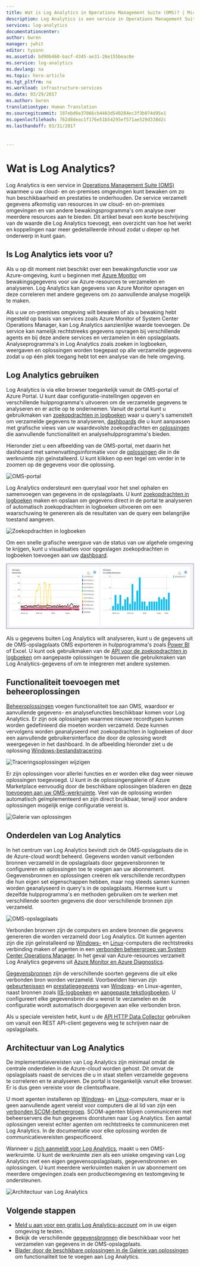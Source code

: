 ```yaml
---
title: Wat is Log Analytics in Operations Management Suite (OMS)? | Microsoft Docs
description: Log Analytics is een service in Operations Management Suite (OMS) voor het verzamelen en analyseren van operationele gegevens die zijn gegenereerd door resources in uw cloud- en on-premises omgevingen.  Dit artikel geeft een kort overzicht van de verschillende onderdelen van Log Analytics en koppelingen naar gedetailleerde inhoud.
services: log-analytics
documentationcenter: 
author: bwren
manager: jwhit
editor: tysonn
ms.assetid: bd90b460-bacf-4345-ae31-26e155beac0e
ms.service: log-analytics
ms.devlang: na
ms.topic: hero-article
ms.tgt_pltfrm: na
ms.workload: infrastructure-services
ms.date: 03/29/2017
ms.author: bwren
translationtype: Human Translation
ms.sourcegitcommit: 197ebd6e37066cb4463d540284ec3f3b074d95e1
ms.openlocfilehash: 762d8deac1f176e51b54295ef571ae529d338d2c
ms.lasthandoff: 03/31/2017


---
```

# <a name="what-is-log-analytics"></a>Wat is Log Analytics?
Log Analytics is een service in [Operations Management Suite \(OMS\)](../operations-management-suite/operations-management-suite-overview.md) waarmee u uw cloud- en on-premises omgevingen kunt bewaken om zo hun beschikbaarheid en prestaties te onderhouden.  De service verzamelt gegevens afkomstig van resources in uw cloud- en on-premises omgevingen en van andere bewakingsprogramma's om analyse over meerdere resources aan te bieden.  Dit artikel bevat een korte beschrijving van de waarde die Log Analytics toevoegt, een overzicht van hoe het werkt en koppelingen naar meer gedetailleerde inhoud zodat u dieper op het onderwerp in kunt gaan.

## <a name="is-log-analytics-for-you"></a>Is Log Analytics iets voor u?
Als u op dit moment niet beschikt over een bewakingsfunctie voor uw Azure-omgeving, kunt u beginnen met [Azure Monitor](../monitoring-and-diagnostics/monitoring-overview.md) om bewakingsgegevens voor uw Azure-resources te verzamelen en analyseren.  Log Analytics kan gegevens van Azure Monitor opvragen en deze correleren met andere gegevens om zo aanvullende analyse mogelijk te maken.

Als u uw on-premises omgeving wilt bewaken of als u bewaking hebt ingesteld op basis van services zoals Azure Monitor of System Center Operations Manager, kan Log Analytics aanzienlijke waarde toevoegen.  De service kan namelijk rechtstreeks gegevens opvragen bij verschillende agents en bij deze andere services en verzamelen in één opslagplaats.  Analyseprogramma's in Log Analytics zoals zoeken in logboeken, weergaven en oplossingen worden toegepast op alle verzamelde gegevens zodat u op één plek toegang hebt tot een analyse van de hele omgeving.


## <a name="using-log-analytics"></a>Log Analytics gebruiken
Log Analytics is via elke browser toegankelijk vanuit de OMS-portal of Azure Portal. U kunt daar configuratie-instellingen opgeven en verschillende hulpprogramma's uitvoeren om de verzamelde gegevens te analyseren en er actie op te ondernemen.  Vanuit de portal kunt u gebruikmaken van [zoekopdrachten in logboeken](log-analytics-log-searches.md) waar u query's samenstelt om verzamelde gegevens te analyseren, [dashboards](log-analytics-dashboards.md) die u kunt aanpassen met grafische views van uw waardevolste zoekopdrachten en [oplossingen](log-analytics-add-solutions.md) die aanvullende functionaliteit en analysehulpprogramma's bieden.

Hieronder ziet u een afbeelding van de OMS-portal, met daarin het dashboard met samenvattingsinformatie voor de [oplossingen](#add-functionality-with-management-solutions) die in de werkruimte zijn geïnstalleerd.  U kunt klikken op een tegel om verder in te zoomen op de gegevens voor die oplossing.

![OMS-portal](media/log-analytics-overview/portal.png)

Log Analytics ondersteunt een querytaal voor het snel ophalen en samenvoegen van gegevens in de opslagplaats.  U kunt [zoekopdrachten in logboeken](log-analytics-log-searches.md) maken en opslaan om gegevens direct in de portal te analyseren of automatisch zoekopdrachten in logboeken uitvoeren om een waarschuwing te genereren als de resultaten van de query een belangrijke toestand aangeven.

![Zoekopdrachten in logboeken](media/log-analytics-overview/log-search.png)

Om een snelle grafische weergave van de status van uw algehele omgeving te krijgen, kunt u visualisaties voor opgeslagen zoekopdrachten in logboeken toevoegen aan uw [dashboard](log-analytics-dashboards.md).   

![Dashboard](media/log-analytics-overview/dashboard.png)

Als u gegevens buiten Log Analytics wilt analyseren, kunt u de gegevens uit de OMS-opslagplaats OMS exporteren in hulpprogramma's zoals [Power BI](log-analytics-powerbi.md) of Excel.  U kunt ook gebruikmaken van de [API voor de zoekopdrachten in logboeken](log-analytics-log-search-api.md) om aangepaste oplossingen te bouwen die gebruikmaken van Log Analytics-gegevens of om te integreren met andere systemen.

## <a name="add-functionality-with-management-solutions"></a>Functionaliteit toevoegen met beheeroplossingen
[Beheeroplossingen](log-analytics-add-solutions.md) voegen functionaliteit toe aan OMS, waardoor er aanvullende gegevens- en analysefuncties beschikbaar komen voor Log Analytics.  Er zijn ook oplossingen waarmee nieuwe recordtypen kunnen worden gedefinieerd die moeten worden verzameld. Deze kunnen vervolgens worden geanalyseerd met zoekopdrachten in logboeken of door een aanvullende gebruikersinterface die door de oplossing wordt weergegeven in het dashboard.  In de afbeelding hieronder ziet u de oplossing [Windows-bestandstracering](log-analytics-change-tracking.md).

![Traceringsoplossingen wijzigen](media/log-analytics-overview/change-tracking.png)

Er zijn oplossingen voor allerlei functies en er worden elke dag weer nieuwe oplossingen toegevoegd.  U kunt in de oplossingengalerie of Azure Marketplace eenvoudig door de beschikbare oplossingen bladeren en [deze toevoegen aan uw OMS-werkruimte](log-analytics-add-solutions.md).  Veel van de oplossing worden automatisch geïmplementeerd en zijn direct bruikbaar, terwijl voor andere oplossingen mogelijk enige configuratie vereist is.

![Galerie van oplossingen](media/log-analytics-overview/solution-gallery.png)

## <a name="log-analytics-components"></a>Onderdelen van Log Analytics
In het centrum van Log Analytics bevindt zich de OMS-opslagplaats die in de Azure-cloud wordt beheerd.  Gegevens worden vanuit verbonden bronnen verzameld in de opslagplaats door gegevensbronnen te configureren en oplossingen toe te voegen aan uw abonnement.  Gegevensbronnen en oplossingen creëren elk verschillende recordtypen die hun eigen set eigenschappen hebben, maar nog steeds samen kunnen worden geanalyseerd in query's in de opslagplaats.  Hiermee kunt u dezelfde hulpprogramma's en methoden gebruiken om te werken met verschillende soorten gegevens die door verschillende bronnen zijn verzameld.

![OMS-opslagplaats](media/log-analytics-overview/overview.png)

Verbonden bronnen zijn de computers en andere bronnen die gegevens genereren die worden verzameld door Log Analytics.  Dit kunnen agenten zijn die zijn geïnstalleerd op [Windows-](log-analytics-windows-agents.md) en [Linux](log-analytics-linux-agents.md)-computers die rechtstreeks verbinding maken of agenten in een [verbonden beheergroep van System Center Operations Manager](log-analytics-om-agents.md).  In het geval van Azure-resources verzamelt Log Analytics gegevens uit [Azure Monitor en Azure Diagnostics](log-analytics-azure-storage.md).

[Gegevensbronnen](log-analytics-data-sources.md) zijn de verschillende soorten gegevens die uit elke verbonden bron worden verzameld.  Voorbeelden hiervan zijn [gebeurtenissen](log-analytics-data-sources-windows-events.md) en [prestatiegegevens](log-analytics-data-sources-performance-counters.md) van [Windows](log-analytics-data-sources-windows-events.md)- en Linux-agenten, naast bronnen zoals [IIS-logboeken](log-analytics-data-sources-iis-logs.md) en [aangepaste tekstlogboeken](log-analytics-data-sources-custom-logs.md).  U configureert elke gegevensbron die u wenst te verzamelen en de configuratie wordt automatisch doorgegeven aan elke verbonden bron.

Als u speciale vereisten hebt, kunt u de [API HTTP Data Collector](log-analytics-data-collector-api.md) gebruiken om vanuit een REST API-client gegevens weg te schrijven naar de opslagplaats.

## <a name="log-analytics-architecture"></a>Architectuur van Log Analytics
De implementatievereisten van Log Analytics zijn minimaal omdat de centrale onderdelen in de Azure-cloud worden gehost.  Dit omvat de opslagplaats naast de services die u in staat stellen verzamelde gegevens te correleren en te analyseren.  De portal is toegankelijk vanuit elke browser. Er is dus geen vereiste voor de clientsoftware.

U moet agenten installeren op [Windows](log-analytics-windows-agents.md)- en [Linux](log-analytics-linux-agents.md)-computers, maar er is geen aanvullende agent vereist voor computers die al lid van zijn een [verbonden SCOM-beheergroep](log-analytics-om-agents.md).  SCOM-agenten blijven communiceren met beheerservers die hun gegevens doorsturen naar Log Analytics.  Een aantal oplossingen vereist echter agenten om rechtstreeks te communiceren met Log Analytics.  In de documentatie voor elke oplossing worden de communicatievereisten gespecificeerd.

Wanneer u [zich aanmeldt voor Log Analytics](log-analytics-get-started.md), maakt u een OMS-werkruimte.  U kunt de werkruimte zien als een unieke omgeving van Log Analytics met een eigen gegevensopslagplaats, gegevensbronnen en oplossingen. U kunt meerdere werkruimten maken in uw abonnement om meerdere omgevingen zoals een productieomgeving en testomgeving te ondersteunen.

![Architectuur van Log Analytics](media/log-analytics-overview/architecture.png)

## <a name="next-steps"></a>Volgende stappen
* [Meld u aan voor een gratis Log Analytics-account](log-analytics-get-started.md) om in uw eigen omgeving te testen.
* Bekijk de verschillende [gegevensbronnen](log-analytics-data-sources.md) die beschikbaar voor het verzamelen van gegevens in de OMS-opslagplaats.
* [Blader door de beschikbare oplossingen in de Galerie van oplossingen](log-analytics-add-solutions.md) om functionaliteit toe te voegen aan Log Analytics.


